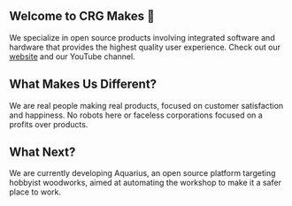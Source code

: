 ## Welcome to CRG Makes 👋

We specialize in open source products involving integrated software and hardware that provides the highest quality user experience. Check out our <a href="https://crgmakes.com">website</a> and our YouTube channel.

## What Makes Us Different?

We are real people making real products, focused on customer satisfaction and happiness. No robots here or faceless corporations focused on a profits over products.

## What Next?

We are currently developing Aquarius, an open source platform targeting hobbyist woodworks, aimed at automating the workshop to make it a safer place to work. 

<!--

**Here are some ideas to get you started:**

🙋‍♀️ A short introduction - what is your organization all about?
🌈 Contribution guidelines - how can the community get involved?
👩‍💻 Useful resources - where can the community find your docs? Is there anything else the community should know?
🍿 Fun facts - what does your team eat for breakfast?
🧙 Remember, you can do mighty things with the power of [Markdown](https://docs.github.com/github/writing-on-github/getting-started-with-writing-and-formatting-on-github/basic-writing-and-formatting-syntax)
-->
